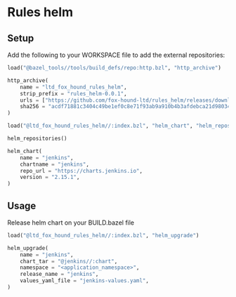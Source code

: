 # Rules helm

## Setup

Add the following to your WORKSPACE file to add the external repositories:

```python
load("@bazel_tools//tools/build_defs/repo:http.bzl", "http_archive")

http_archive(
    name = "ltd_fox_hound_rules_helm",
    strip_prefix = "rules_helm-0.0.1",
    urls = ["https://github.com/fox-hound-ltd/rules_helm/releases/download/v0.0.1/rules_helm-0.0.1.tar.gz"],
    sha256 = "acdf71881c3404c49be1ef0c8e71f93ab9a910b4b3afdebca21d98034778b62e",
)

load("@ltd_fox_hound_rules_helm//:index.bzl", "helm_chart", "helm_repositories")

helm_repositories()

helm_chart(
    name = "jenkins",
    chartname = "jenkins",
    repo_url = "https://charts.jenkins.io",
    version = "2.15.1",
)
```

## Usage

Release helm chart on your BUILD.bazel file

```python
load("@ltd_fox_hound_rules_helm//:index.bzl", "helm_upgrade")

helm_upgrade(
    name = "jenkins",
    chart_tar = "@jenkins//:chart",
    namespace = "<application_namespace>",
    release_name = "jenkins",
    values_yaml_file = "jenkins-values.yaml",
)
```

